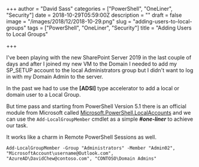 +++
author = "David Sass"
categories = ["PowerShell", "OneLiner", "Security"]
date = 2018-10-29T05:59:00Z
description = ""
draft = false
image = "/images/2018/12/2018-10-29.png"
slug = "adding-users-to-local-groups"
tags = ["PowerShell", "OneLiner", "Security"]
title = "Adding Users to Local Groups"

+++


I've been playing with the new SharePoint Server 2019 in the last  couple of days and after I joined my new VM to the Domain I needed to  add my SP_SETUP account to the local Administrators group but I didn't want to log in with my Domain Admin to the server.

In the past we had to use the **[ADSI]** type accelerator to add a local or domain user to a Local Group.

But time pass and starting from PowerShell Version 5.1 there is an official module from Microsoft called [Microsoft.PowerShell.LocalAccounts](https://docs.microsoft.com/en-us/powershell/module/microsoft.powershell.localaccounts/?view=powershell-5.1) and we can use the `Add-LocalGroupMember` cmdlet as a simple ***#one-liner*** to achieve our task.

It works like a charm in Remote PowerShell Sessions as well.

```
Add-LocalGroupMember -Group "Administrators" -Member "Admin02", "MicrosoftAccount\username@Outlook.com", "AzureAD\DavidChew@contoso.com", "CONTOSO\Domain Admins"
```



